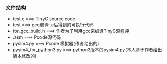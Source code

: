 ### 文件结构

- test.c ===> TinyC source code
- test ===> gcc编译 .c后得到的可执行代码
- for_gcc_build.h ===> 作者为了利用gcc来编译TinyC源程序
- .asm ===> Pcode源代码
- pysim4.py ===> Pcode 模拟器(作者给出的)
- pysim4_for_python3.py ===> python3版本的pysim4.py(本人基于作者给出版本修改的)

